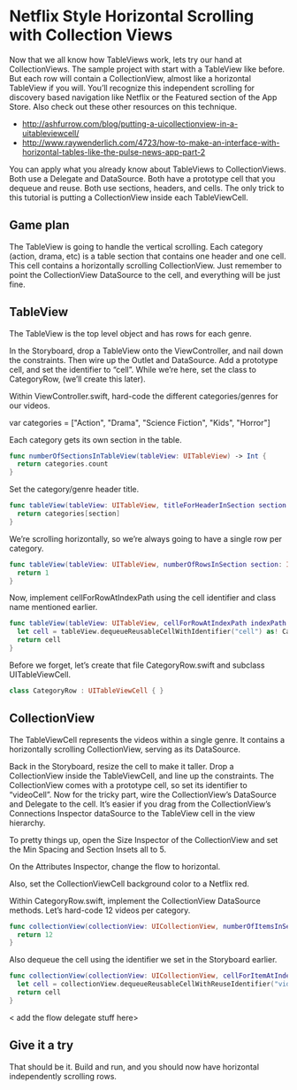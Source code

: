 # Netflix Style Horizontal Scrolling with Collection Views

Now that we all know how TableViews work, lets try our hand at CollectionViews. The sample project with start with a TableView like before. But each row will contain a CollectionView, almost like a horizontal TableView if you will. You’ll recognize this independent scrolling for discovery based navigation like Netflix or the Featured section of the App Store. Also check out these other resources on this technique.

* http://ashfurrow.com/blog/putting-a-uicollectionview-in-a-uitableviewcell/ 
* http://www.raywenderlich.com/4723/how-to-make-an-interface-with-horizontal-tables-like-the-pulse-news-app-part-2 

You can apply what you already know about TableViews to CollectionViews. Both use a Delegate and DataSource. Both have a prototype cell that you dequeue and reuse. Both use sections, headers, and cells. The only trick to this tutorial is putting a CollectionView inside each TableViewCell.

## Game plan

The TableView is going to handle the vertical scrolling. Each category (action, drama, etc) is a table section that contains one header and one cell. This cell contains a horizontally scrolling CollectionView. Just remember to point the CollectionView DataSource to the cell, and everything will be just fine.

## TableView

The TableView is the top level object and has rows for each genre.

In the Storyboard, drop a TableView onto the ViewController, and nail down the constraints. Then wire up the Outlet and DataSource. Add a prototype cell, and set the identifier to “cell”. While we’re here, set the class to CategoryRow, (we’ll create this later).

<insert gif here>

Within ViewController.swift, hard-code the different categories/genres for our videos.

var categories = ["Action", "Drama", "Science Fiction", "Kids", "Horror"]

Each category gets its own section in the table.

```swift
func numberOfSectionsInTableView(tableView: UITableView) -> Int {
  return categories.count
}
```

Set the category/genre header title.

```swift
func tableView(tableView: UITableView, titleForHeaderInSection section: Int) -> String? {
  return categories[section]
}
```

We’re scrolling horizontally, so we’re always going to have a single row per category.

```swift
func tableView(tableView: UITableView, numberOfRowsInSection section: Int) -> Int {
  return 1
}
```

Now, implement cellForRowAtIndexPath using the cell identifier and class name mentioned earlier.

```swift
func tableView(tableView: UITableView, cellForRowAtIndexPath indexPath: NSIndexPath) -> UITableViewCell {
  let cell = tableView.dequeueReusableCellWithIdentifier("cell") as! CategoryRow
  return cell
}
```

Before we forget, let’s create that file CategoryRow.swift and subclass UITableViewCell.

```swift
class CategoryRow : UITableViewCell { }
```

## CollectionView

The TableViewCell represents the videos within a single genre. It contains a horizontally scrolling CollectionView, serving as its DataSource.

Back in the Storyboard, resize the cell to make it taller. Drop a CollectionView inside the TableViewCell, and line up the constraints. The CollectionView comes with a prototype cell, so set its identifier to “videoCell”. Now for the tricky part, wire the CollectionView’s DataSource and Delegate to the cell. It’s easier if you drag from the CollectionView’s Connections Inspector dataSource to the TableView cell in the view hierarchy.

<insert animated gif>

To pretty things up, open the Size Inspector of the CollectionView and set the Min Spacing and Section Insets all to 5.


On the Attributes Inspector, change the flow to horizontal. 

Also, set the CollectionViewCell background color to a Netflix red.

Within CategoryRow.swift, implement the CollectionView DataSource methods. Let’s hard-code 12 videos per category.

```swift
func collectionView(collectionView: UICollectionView, numberOfItemsInSection section: Int) -> Int {
  return 12
}
```

Also dequeue the cell using the identifier we set in the Storyboard earlier.

```swift
func collectionView(collectionView: UICollectionView, cellForItemAtIndexPath indexPath: NSIndexPath) -> UICollectionViewCell {
  let cell = collectionView.dequeueReusableCellWithReuseIdentifier("videoCell", forIndexPath: indexPath) as! UICollectionViewCell
  return cell
}
```

< add the flow delegate stuff here>

## Give it a try

That should be it. Build and run, and you should now have horizontal independently scrolling rows. 
